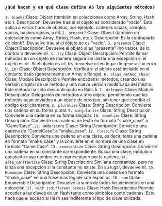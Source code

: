 ### ```¿Qué hacen y en qué clase define AS los siguientes métodos?```
`1. blank?`
Clase: Object (también en colecciones como Array, String, Hash, etc.).
Descripción: Devuelve true si el objeto es considerado "vacío". Esto aplica a varios tipos de objetos, por ejemplo: cadenas vacías, arreglos vacíos, hashes vacíos, o nil.
`2. present?`
Clase: Object (también en colecciones como Array, String, Hash, etc.).
Descripción: Es la contraparte de blank?. Devuelve true si el objeto no es "vacío".
`3. presence`
Clase: Object
Descripción: Devuelve el objeto si es "presente" (no vacío), de lo contrario devuelve nil.
`4. try`
Clase: Object
Descripción: Permite llamar métodos en un objeto de manera segura sin lanzar una excepción si el objeto es nil. Si el objeto es nil, try devuelve nil en lugar de generar un error.
`5. in?`
Clase: Object
Descripción: Verifica si el objeto está incluido en el conjunto dado (generalmente un Array o Range).
`6. alias_method_chain`
Clase: Module
Descripción: Permite encadenar métodos, creando una versión original de un método y una nueva versión modificada del mismo. Este método ha sido descontinuado en Rails 5.
`7. delegate`
Clase: Module
Descripción: Delegación de métodos a otro objeto, permitiendo que los métodos sean enviados a un objeto de otro tipo, sin tener que escribir el código explícitamente.
`8. pluralize`
Clase: String
Descripción: Convierte una cadena en su forma plural.
`9. singularize`
Clase: String
Descripción: Convierte una cadena en su forma singular.
`10. camelize`
Clase: String
Descripción: Convierte una cadena de texto en formato "snake_case" a "CamelCase".
`11. underscore`
Clase: String
Descripción: Convierte una cadena de "CamelCase" a "snake_case".
`12. classify`
Clase: String
Descripción: Convierte una cadena en una clase, es decir, toma una cadena en formato "snake_case" y la convierte en el nombre de una clase en formato "CamelCase".
`13. constantize`
Clase: String
Descripción: Convierte una cadena en su constante correspondiente. Busca una clase, módulo o constante cuyo nombre esté representado por la cadena.
`14. safe_constantize`
Clase: String
Descripción: Similar a constantize, pero no lanza una excepción si la constante no existe. En su lugar, devuelve nil.
`15. humanize`
Clase: String
Descripción: Convierte una cadena en formato "snake_case" en una frase más legible con espacios.
`16. sum`
Clase: Enumerable
Descripción: Devuelve la suma de todos los elementos en una colección.
`17. with_indifferent_access`
Clase: Hash
Descripción: Permite acceder a las claves de un Hash tanto como símbolos como cadenas. Esto hace que el acceso al Hash sea indiferente al tipo de clave utilizada.